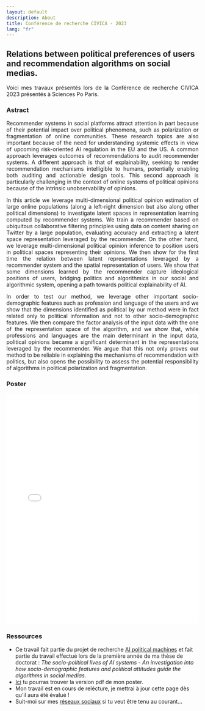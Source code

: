 ```yaml
---
layout: default
description: About
title: Conférence de recherche CIVICA - 2023
lang: "fr"
---
```


## Relations between political preferences of users and recommendation algorithms on social medias.

<div style="text-align: justify">

<p> Voici mes travaux présentés lors de la Conférence de recherche CIVICA 2023 présentés à Sciences Po Paris. </p>

</div>

### Astract 

<div style="text-align: justify">

<p> Recommender systems in social platforms attract attention in part because of their potential impact over political phenomena, such as polarization or fragmentation of online communities. These research topics are also important because of the need for understanding systemic effects in view of upcoming risk-oriented AI regulation in the EU and the US. A common approach leverages outcomes of recommendations to audit recommender systems. A different approach is that of explainability, seeking to render recommendation mechanisms intelligible to humans, potentially enabling both auditing and actionable design tools. This second approach is particularly challenging in the context of online systems of political opinions because of the intrinsic unobservability of opinions. </p>

<p> In this article we leverage multi-dimensional political opinion estimation of large online populations (along a left-right dimension but also along other political dimensions) to investigate latent spaces in representation learning computed by recommender systems. We train a recommender based on ubiquitous collaborative filtering principles using data on content sharing on Twitter by a large population, evaluating accuracy and extracting a latent space representation leveraged by the recommender. On the other hand, we leverage multi-dimensional political opinion inference to position users in political spaces representing their opinions. We then show for the first time the relation between latent representations leveraged by a recommender system and the spatial representation of users. We show that some dimensions learned by the recommender capture ideological positions of users, bridging politics and algorithmics in our social and algorithmic system, opening a path towards political explainability of AI. </p>

<p> In order to test our method, we leverage other important socio-demographic features such as profession and language of the users and we show that the dimensions identified as political by our method were in fact related only to political information and not to other socio-demographic features. We then compare the factor analysis of the input data with the one of the representation space of the algorithm, and we show that, while professions and languages are the main determinant in the input data, political opinions became a significant determinant in the representations leveraged by the recommender. We argue that this not only proves our method to be reliable in explaining the mechanisms of recommendation with politics, but also opens the possibility to assess the potential responsibility of algorithms in political polarization and fragmentation. </p>

</div>

### Poster

<embed src="CIVICA research conference 2023 - Tim Faverjon - Poster.pdf" type="application/pdf" width="100%" height="600px" />


### Ressources

* Ce travail fait partie du projet de recherche <a href = "https://medialab.sciencespo.fr/activites/ai-political-machine/">AI political machines</a> et fait partie du travail effectué lors de la première année de ma thèse de doctorat : *The socio-political lives of AI systems - An investigation into how socio-demographic features and political attitudes guide the algorithms in social medias*.
* <a href = "CIVICA research conference 2023 - Tim Faverjon - Poster.pdf">Ici</a> tu pourras trouver la version pdf de mon poster.
* Mon travail est en cours de relécture, je mettrai à jour cette page dès qu'il aura été évalué !
* Suit-moi sur mes <a href = "fr/contact">réseaux sociaux</a> si tu veut être tenu au courant...
